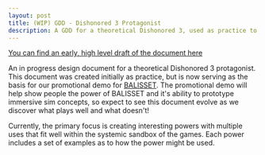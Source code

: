 ```yaml
---
layout: post
title: (WIP) GDD - Dishonored 3 Protagonist
description: A GDD for a theoretical Dishonored 3, used as practice to demonstate systemic design thinking. A companion to BALISSET.
---
```


[You can find an early, high level draft of the document here](https://docs.google.com/document/d/1RJrWDRj_b_p5VogWciIO_4T_7RIOkvc8JwoqEyljlbo/edit)

An in progress design document for a theoretical Dishonored 3 protagonist. This document was created initially as practice, but is now serving as the basis for our promotional demo for [BALISSET](https://sinbadthepoet.github.io/projects/1-1-balisset/). The promotional demo will help show people the power of BALISSET and it's ability to prototype immersive sim concepts, so expect to see this document evolve as we discover what plays well and what doesn't!

Currently, the primary focus is creating interesting powers with multiple uses that fit well within the systemic sandbox of the games. Each power includes a set of examples as to how the power might be used.